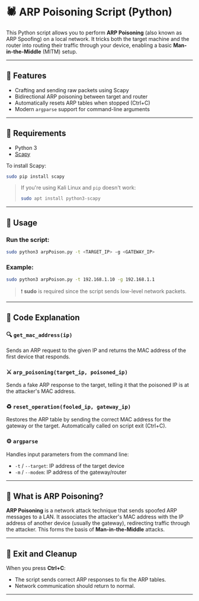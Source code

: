 # 🕷️ ARP Poisoning Script (Python)

This Python script allows you to perform **ARP Poisoning** (also known as ARP Spoofing) on a local network. It tricks both the target machine and the router into routing their traffic through your device, enabling a basic **Man-in-the-Middle** (MITM) setup.

---

## 📌 Features

- Crafting and sending raw packets using Scapy
- Bidirectional ARP poisoning between target and router
- Automatically resets ARP tables when stopped (Ctrl+C)
- Modern `argparse` support for command-line arguments

---

## 🧪 Requirements

- Python 3
- [Scapy](https://scapy.readthedocs.io/en/latest/)

To install Scapy:

```bash
sudo pip install scapy
```

> If you're using Kali Linux and `pip` doesn't work:
> ```bash
> sudo apt install python3-scapy
> ```

---

## 🚀 Usage

### Run the script:

```bash
sudo python3 arpPoison.py -t <TARGET_IP> -g <GATEWAY_IP>
```

### Example:

```bash
sudo python3 arpPoison.py -t 192.168.1.10 -g 192.168.1.1
```

> ❗ **sudo** is required since the script sends low-level network packets.

---

## 📂 Code Explanation

### 🔍 `get_mac_address(ip)`
Sends an ARP request to the given IP and returns the MAC address of the first device that responds.

### ⚔️ `arp_poisoning(target_ip, poisoned_ip)`
Sends a fake ARP response to the target, telling it that the poisoned IP is at the attacker's MAC address.

### ♻️ `reset_operation(fooled_ip, gateway_ip)`
Restores the ARP table by sending the correct MAC address for the gateway or the target. Automatically called on script exit (Ctrl+C).

### ⚙️ `argparse`
Handles input parameters from the command line:
- `-t` / `--target`: IP address of the target device
- `-m` / `--modem`: IP address of the gateway/router

---

## 🧠 What is ARP Poisoning?

**ARP Poisoning** is a network attack technique that sends spoofed ARP messages to a LAN. It associates the attacker's MAC address with the IP address of another device (usually the gateway), redirecting traffic through the attacker. This forms the basis of **Man-in-the-Middle** attacks.

---

## 🛑 Exit and Cleanup

When you press **Ctrl+C**:
- The script sends correct ARP responses to fix the ARP tables.
- Network communication should return to normal.

---

